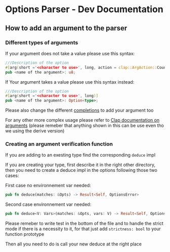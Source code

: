# Options Parser - Dev Documentation

## How to add an argument to the parser

### Different types of arguments

If your argument does not take a value please use this syntax:
```rust
///Description of the option
#[arg(short ='<character to use>', long, action = clap::ArgAction::Count)]
pub <name of the argument>: u8;
```

If Your argument takes a value please use this syntax instead:
```rust
///Description of the option
#[arg(short ='<character to use>', long)]
pub <name of the argument>: Option<type>;
```

Please also change the different [completions](../../completions/) to add your argument too

For any other more complex usage please refer to [Clap documentation on arguments](https://docs.rs/clap/latest/clap/struct.Arg.html#) (please remeber that anything shown in this can be use even tho we using the derive version)

### Creating an argument verification function

If you are adding to an exesting type find the corresponding `deduce` impl

If you are creating your type, first describe it in the right other directory,
then you need to create a deduce impl in the options following those two cases:

First case no environnement var needed:
```rust
pub fn deduce(matches: &Opts) -> Result<Self, OptionsError>
```

Second case environnement var needed:
```rust
pub fn deduce<V: Vars>(matches: &Opts, vars: V) -> Result<Self, OptionsError>
```

Please remeber to write test in the bottom of the file and to handle the strict mode if there is a necessity to it, for that just add `strictness: bool` to your function prototype


Then all you need to do is call your new deduce at the right place
